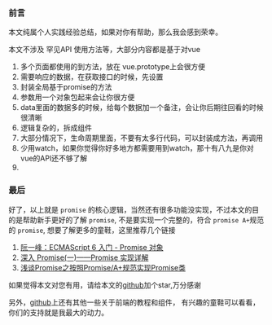 ### 前言  

本文纯属个人实践经验总结，如果对你有帮助，那么我会感到荣幸。

本文不涉及 罕见API 使用方法等，大部分内容都是基于对vue

1. 多个页面都使用的到方法，放在 vue.prototype上会很方便
2. 需要响应的数据，在获取接口的时候，先设置
3. 封装全局基于promise的方法
4. 参数用一个对象包起来会让你很方便
5. data里面的数据多的时候，给每个数据加一个备注，会让你后期往回看的时候很清晰
6. 逻辑复杂的，拆成组件
7. 大部分情况下，生命周期里面，不要有太多行代码，可以封装成方法，再调用
8. 少用watch，如果你觉得你好多地方都需要用到watch，那十有八九是你对vue的API还不够了解
9.

### 最后

好了，以上就是 `promise` 的核心逻辑，当然还有很多功能没实现，不过本文的目的是帮助新手更好的了解 `promise`,
不是要实现一个完整的，符合 `promise A+`规范的 `promise`, 想要了解更多的童鞋，这里推荐几个链接
1. [阮一峰：ECMAScript 6 入门 - Promise 对象](http://es6.ruanyifeng.com/#docs/promise)
1. [深入 Promise(一)——Promise 实现详解](https://zhuanlan.zhihu.com/p/25178630)
1. [浅谈Promise之按照Promise/A+规范实现Promise类](https://juejin.im/post/5a5c0c04518825734978e1a6)


如果觉得本文对您有用，请给本文的[github](https://github.com/noahlam/articles)加个star,万分感谢

另外，[github](https://github.com/noahlam/articles)上还有其他一些关于前端的教程和组件，
有兴趣的童鞋可以看看，你们的支持就是我最大的动力。